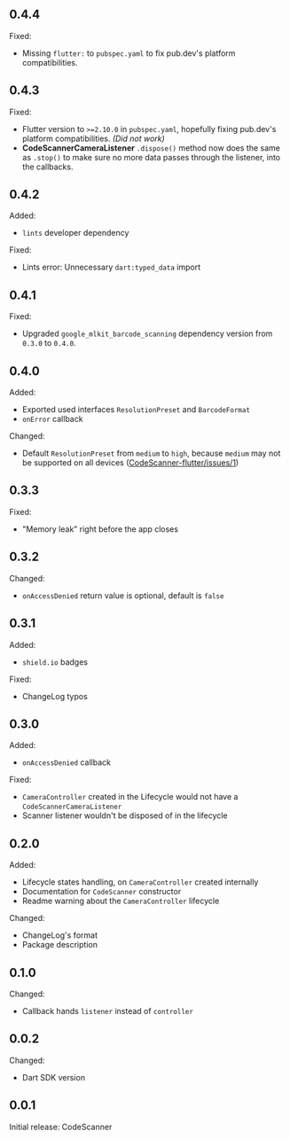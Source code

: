 ## 0.4.4 

Fixed:
- Missing `flutter:` to `pubspec.yaml` to fix pub.dev's platform compatibilities.

## 0.4.3

Fixed:
- Flutter version to `>=2.10.0` in `pubspec.yaml`, hopefully fixing pub.dev's platform compatibilities. *(Did not work)*
- **CodeScannerCameraListener** `.dispose()` method now does the same as `.stop()` to make sure no more data passes through the listener, into the callbacks.

## 0.4.2

Added:
- `lints` developer dependency

Fixed:
- Lints error: Unnecessary `dart:typed_data` import

## 0.4.1

Fixed:
- Upgraded `google_mlkit_barcode_scanning` dependency version from `0.3.0` to `0.4.0`.

## 0.4.0

Added:
- Exported used interfaces `ResolutionPreset` and `BarcodeFormat`
- `onError` callback

Changed:
- Default `ResolutionPreset` from `medium` to `high`, because `medium` may not be supported on all devices ([CodeScanner-flutter/issues/1](https://github.com/DrafaKiller/CodeScanner-flutter/issues/1))

## 0.3.3

Fixed:
- "Memory leak" right before the app closes

## 0.3.2

Changed:
- `onAccessDenied` return value is optional, default is `false`

## 0.3.1

Added:
- `shield.io` badges

Fixed:
- ChangeLog typos

## 0.3.0

Added:
- `onAccessDenied` callback

Fixed:
- `CameraController` created in the Lifecycle would not have a `CodeScannerCameraListener`
- Scanner listener wouldn't be disposed of in the lifecycle


## 0.2.0

Added:
- Lifecycle states handling, on `CameraController` created internally
- Documentation for `CodeScanner` constructor
- Readme warning about the `CameraController` lifecycle

Changed:
- ChangeLog's format
- Package description

## 0.1.0

Changed:
- Callback hands `listener` instead of `controller`

## 0.0.2

Changed:
- Dart SDK version

## 0.0.1

Initial release: CodeScanner
